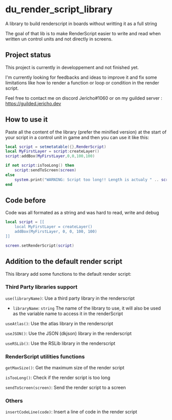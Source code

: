 # du_render_script_library

A library to build renderscript in boards without writting it as a full string

The goal of that lib is to make RenderScript easier to write and read when written un control units and not directly in screens.

## Project status

This project is currently in developpement and not finished yet.

I'm currently looking for feedbacks and ideas to improve it and fix some limitations like how to render a function or loop or condition in the render script.

Feel free to contact me on discord Jericho#1060 or on my guilded server : https://guilded.jericho.dev

## How to use it

Paste all the content of the library (prefer the minified version) at the start of your script in a control unit in game and then you can use it like this:

```lua
local script = setmetatable({},RenderScript)
local MyFirstLayer = script:createLayer()
script:addBox(MyFirstLayer,0,0,100,100)

if not script:isTooLong() then
    script:sendToScreen(screen)
else
    system.print("WARNING: Script too long!! Length is actualy " .. script:len() .. " / " .. script:getMaxSize())
end

```

## Code before

Code was all formated as a string and was hard to read, write and debug

```lua
local script = [[
    local MyFirstLayer = createLayer()
    addBox(MyFirstLayer, 0, 0, 100, 100)
]]

screen.setRenderScript(script)
```

## Addition to the default render script

This library add some functions to the default render script:

### Third Party libraries support

`use(libraryName)`: Use a third party library in the renderscript
- `libraryName`: `string` The name of the library to use, it will also be used as the variable name to access it in the renderScript

`useAtlas()`: Use the atlas library in the renderscript

`useJSON()`: Use the JSON (dkjson) library in the renderscript

`useRSLib()`: Use the RSLib library in the renderscript

### RenderScript utilities functions

`getMaxSize()`: Get the maximum size of the render script

`isTooLong()`: Check if the render script is too long

`sendToScreen(screen)`: Send the render script to a screen

### Others

`insertCodeLine(code)`: Insert a line of code in the render script
